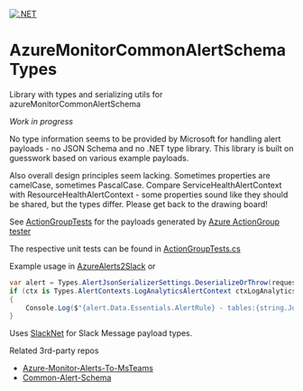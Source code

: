 [![.NET](https://github.com/JWMB/AzureMonitorCommonAlertSchemaTypes/actions/workflows/dotnet.yml/badge.svg)](https://github.com/JWMB/AzureMonitorCommonAlertSchemaTypes/actions/workflows/dotnet.yml)

# AzureMonitorCommonAlertSchemaTypes
Library with types and serializing utils for azureMonitorCommonAlertSchema

*Work in progress*

No type information seems to be provided by Microsoft for handling alert payloads - no JSON Schema and no .NET type library. This library is built on guesswork based on various example payloads.

Also overall design principles seem lacking. Sometimes properties are camelCase, sometimes PascalCase. Compare ServiceHealthAlertContext with ResourceHealthAlertContext - some properties sound like they should be shared, but the types differ.
Please get back to the drawing board!

See [ActionGroupTests](/Tests/Json/ActionGroupTests) for the payloads generated by [Azure ActionGroup tester](https://learn.microsoft.com/en-us/azure/azure-monitor/alerts/action-groups#test-an-action-group-in-the-azure-portal-preview) 

The respective unit tests can be found in [ActionGroupTests.cs](/Tests/ActionGroupTests.cs)

Example usage in [AzureAlerts2Slack](https://github.com/JWMB/AzureAlerts2Slack/blob/main/AlertInfo.cs)
or
```C#
var alert = Types.AlertJsonSerializerSettings.DeserializeOrThrow(requestBody);
if (ctx is Types.AlertContexts.LogAnalyticsAlertContext ctxLogAnalytics)
{
    Console.Log($"{alert.Data.Essentials.AlertRule} - tables:{string.Join(", ", ctxLogAnalytics.SearchResults.Tables.Select(o => o.Name))}");
}
```

Uses [SlackNet](https://github.com/soxtoby/SlackNet) for Slack Message payload types.

Related 3rd-party repos
* [Azure-Monitor-Alerts-To-MsTeams](https://github.com/Brink-Software/Azure-Monitor-Alerts-To-MsTeams)
* [Common-Alert-Schema](https://github.com/scautomation/Common-Alert-Schema)

